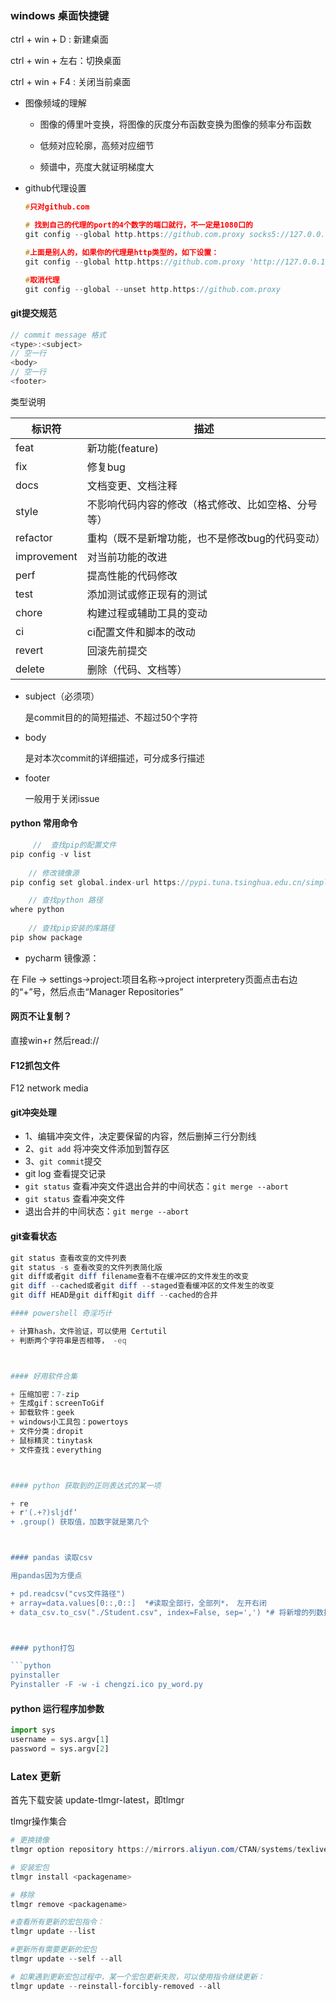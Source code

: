 ### windows 桌面快捷键

ctrl + win + D : 新建桌面

ctrl + win + 左右：切换桌面

ctrl + win + F4 : 关闭当前桌面



+ 图像频域的理解

  + 图像的傅里叶变换，将图像的灰度分布函数变换为图像的频率分布函数

  + 低频对应轮廓，高频对应细节
  + 频谱中，亮度大就证明梯度大

+ github代理设置

  ```c
  #只对github.com 
  
  # 找到自己的代理的port的4个数字的端口就行，不一定是1080口的 
  git config --global http.https://github.com.proxy socks5://127.0.0.1:1080 
  
  #上面是别人的，如果你的代理是http类型的，如下设置： 
  git config --global http.https://github.com.proxy 'http://127.0.0.1:代理的port' 
  
  #取消代理 
  git config --global --unset http.https://github.com.proxy
  ```




#### git提交规范

```c++
// commit message 格式
<type>:<subject>
// 空一行
<body>
// 空一行
<footer>
```

类型说明

| 标识符      | 描述                                               |
| ----------- | -------------------------------------------------- |
| feat        | 新功能(feature)                                    |
| fix         | 修复bug                                            |
| docs        | 文档变更、文档注释                                 |
| style       | 不影响代码内容的修改（格式修改、比如空格、分号等） |
| refactor    | 重构（既不是新增功能，也不是修改bug的代码变动）    |
| improvement | 对当前功能的改进                                   |
| perf        | 提高性能的代码修改                                 |
| test        | 添加测试或修正现有的测试                           |
| chore       | 构建过程或辅助工具的变动                           |
| ci          | ci配置文件和脚本的改动                             |
| revert      | 回滚先前提交                                       |
| delete      | 删除（代码、文档等）                               |

+ subject（必须项）

  是commit目的的简短描述、不超过50个字符

+ body

  是对本次commit的详细描述，可分成多行描述

+ footer

  一般用于关闭issue



#### python 常用命令

```c++
	 //  查找pip的配置文件
pip config -v list
    
    // 修改镜像源
pip config set global.index-url https://pypi.tuna.tsinghua.edu.cn/simple

	// 查找python 路径
where python
    
    // 查找pip安装的库路径
pip show package

```

+ pycharm 镜像源：

在 File -> settings->project:项目名称->project interpretery页面点击右边的“+”号，然后点击“Manager Repositories”



#### 网页不让复制？

直接win+r 然后read://



#### F12抓包文件

F12 network media



#### git冲突处理

+ 1、编辑冲突文件，决定要保留的内容，然后删掉三行分割线
+ 2、`git add` 将冲突文件添加到暂存区
+ 3、`git commit`提交
+ git log 查看提交记录
+ `git status` 查看冲突文件退出合并的中间状态：`git merge --abort`
+ `git status` 查看冲突文件
+ 退出合并的中间状态：`git merge --abort`

#### git查看状态
```powershell
git status 查看改变的文件列表
git status -s 查看改变的文件列表简化版
git diff或者git diff filename查看不在缓冲区的文件发生的改变
git diff --cached或者git diff --staged查看缓冲区的文件发生的改变
git diff HEAD是git diff和git diff --cached的合并

#### powershell 奇淫巧计

+ 计算hash，文件验证，可以使用 Certutil
+ 判断两个字符串是否相等， -eq



#### 好用软件合集

+ 压缩加密：7-zip
+ 生成gif：screenToGif
+ 卸载软件：geek
+ windows小工具包：powertoys
+ 文件分类：dropit
+ 鼠标精灵：tinytask
+ 文件查找：everything



#### python 获取到的正则表达式的某一项

+ re
+ r'(.+?)sljdf‘
+ .group() 获取值，加数字就是第几个



#### pandas 读取csv

用pandas因为方便点

+ pd.readcsv("cvs文件路径")
+ array=data.values[0::,0::]  *#读取全部行，全部列*， 左开右闭
+ data_csv.to_csv("./Student.csv", index=False, sep=',') *# 将新增的列数据，增加到原始数据中*



#### python打包

```python
pyinstaller 
Pyinstaller -F -w -i chengzi.ico py_word.py
```



#### python 运行程序加参数

```python
import sys
username = sys.argv[1]
password = sys.argv[2]
```



### Latex 更新

首先下载安装 update-tlmgr-latest，即tlmgr

tlmgr操作集合

```powershell
# 更换镜像
tlmgr option repository https://mirrors.aliyun.com/CTAN/systems/texlive/tlnet

# 安装宏包
tlmgr install <packagename>

# 移除
tlmgr remove <packagename>

#查看所有更新的宏包指令：
tlmgr update --list

#更新所有需要更新的宏包
tlmgr update --self --all

# 如果遇到更新宏包过程中，某一个宏包更新失败，可以使用指令继续更新：
tlmgr update --reinstall-forcibly-removed --all
```

